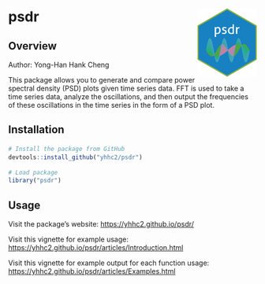 
<!-- README.md is generated from README.Rmd. Please edit that file -->

# psdr <a href='https://yhhc2.github.io/psdr/'><img src='man/figures/logo.png' align="right" height="139" /></a>

## Overview

Author: Yong-Han Hank Cheng

This package allows you to generate and compare power spectral density
(PSD) plots given time series data. FFT is used to take a time series
data, analyze the oscillations, and then output the frequencies of these
oscillations in the time series in the form of a PSD plot.

## Installation

``` r
# Install the package from GitHub
devtools::install_github("yhhc2/psdr")
```

``` r
# Load package
library("psdr")
```

## Usage

Visit the package’s website: <https://yhhc2.github.io/psdr/>

Visit this vignette for example usage:
<https://yhhc2.github.io/psdr/articles/Introduction.html>

Visit this vignette for example output for each function usage:
<https://yhhc2.github.io/psdr/articles/Examples.html>

